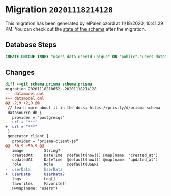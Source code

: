 # Migration `20201118214128`

This migration has been generated by elPaleniozord at 11/18/2020, 10:41:29 PM.
You can check out the [state of the schema](./schema.prisma) after the migration.

## Database Steps

```sql
CREATE UNIQUE INDEX "users_data_userId_unique" ON "public"."users_data"("userId")
```

## Changes

```diff
diff --git schema.prisma schema.prisma
migration 20201118210652..20201118214128
--- datamodel.dml
+++ datamodel.dml
@@ -2,9 +2,9 @@
 // learn more about it in the docs: https://pris.ly/d/prisma-schema
 datasource db {
   provider = "postgresql"
-  url = "***"
+  url = "***"
 }
 generator client {
   provider = "prisma-client-js"
@@ -50,9 +50,9 @@
   image         String?
   createdAt     DateTime  @default(now()) @map(name: "created_at")
   updatedAt     DateTime  @default(now()) @map(name: "updated_at")
   role          Role      @default(USER)
-  userData      UserData 
+  userData      UserData? 
   logs          Log[]
   favorites     Favorite[]
   @@map(name: "users")
```


